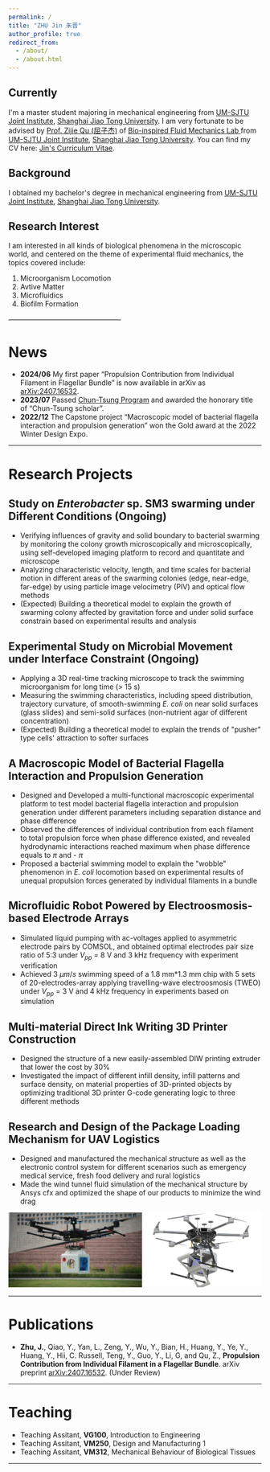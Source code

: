 ```yaml
---
permalink: /
title: "ZHU Jin 朱晋"
author_profile: true
redirect_from: 
  - /about/
  - /about.html
---
```


Currently
------
I'm a master student majoring in mechanical engineering from [UM-SJTU Joint Institute](https://www.ji.sjtu.edu.cn/), [Shanghai Jiao Tong University](https://www.sjtu.edu.cn/). 
I am very fortunate to be advised by [Prof. Zijie Qu (屈子杰)](https://www.ji.sjtu.edu.cn/about/faculty-staff/faculty-directory/faculty-detail/32777/) of [Bio-inspired Fluid Mechanics Lab ](https://sites.ji.sjtu.edu.cn/zijie-qu/) from [UM-SJTU Joint Institute](https://cs.pku.edu.cn/), [Shanghai Jiao Tong University](https://www.sjtu.edu.cn/).
You can find my CV here: [Jin's Curriculum Vitae](../assets/ZhuJin_Resume.pdf).

Background
------
I obtained my bachelor's degree in mechanical engineering from [UM-SJTU Joint Institute](https://www.ji.sjtu.edu.cn/), [Shanghai Jiao Tong University](https://www.sjtu.edu.cn/).

Research Interest
------
I am interested in all kinds of biological phenomena in the microscopic world, and centered on the theme of experimental fluid mechanics, the topics covered include:
1. Microorganism Locomotion
2. Avtive Matter
3. Microfluidics
4. Biofilm Formation

————————————————


News
======
- **2024/06** My first paper “Propulsion Contribution from Individual Filament in Flagellar Bundle” is now available in arXiv as [arXiv:2407.16532](https://arxiv.org/abs/2407.16532).
- **2023/07** Passed [Chun-Tsung Program](https://junzheng.sjtu.edu.cn/) and awarded the honorary title of “Chun-Tsung scholar”.
- **2022/12** The Capstone project “Macroscopic model of bacterial flagella interaction and propulsion generation” won the Gold award at the 2022 Winter Design Expo.

***

Research Projects
======

Study on *Enterobacter* sp. SM3 swarming under Different Conditions (Ongoing)
------
* Verifying influences of gravity and solid boundary to bacterial swarming by monitoring the colony growth microscopically and microscopically, using self-developed imaging platform to record and quantitate and microscope
* Analyzing characteristic velocity, length, and time scales for bacterial motion in different areas of the swarming colonies (edge, near-edge, far-edge) by using particle image velocimetry (PIV) and optical flow methods
* (Expected) Building a theoretical model to explain the growth of swarming colony affected by gravitation force and under solid surface constrain based on experimental results and analysis

Experimental Study on Microbial Movement under Interface Constraint (Ongoing)
------
* Applying a 3D real-time tracking microscope to track the swimming microorganism for long time (> 15 s)
* Measuring the swimming characteristics, including speed distribution, trajectory curvature, of smooth-swimming *E. coli* on near solid surfaces (glass slides) and semi-solid surfaces (non-nutrient agar of different concentration)
* (Expected) Building a theoretical model to explain the trends of "pusher" type cells' attraction to softer surfaces

A Macroscopic Model of Bacterial Flagella Interaction and Propulsion Generation
------
* Designed and Developed a multi-functional macroscopic experimental platform to test model bacterial flagella interaction and propulsion generation under different parameters including separation distance and phase difference
* Observed the differences of individual contribution from each filament to total propulsion force when phase difference existed, and revealed hydrodynamic interactions reached maximum when phase difference equals to $\pi$ and - $\pi$
* Proposed a bacterial swimming model to explain the "wobble" phenomenon in *E. coli* locomotion based on experimental results of unequal propulsion forces generated by individual filaments in a bundle

Microfluidic Robot Powered by Electroosmosis-based Electrode Arrays
------
* Simulated liquid pumping with ac-voltages applied to asymmetric electrode pairs by COMSOL, and obtained optimal electrodes pair size ratio of 5:3 under $V_{pp}$ = 8 V and 3 kHz frequency with experiment verification
* Achieved 3 $\mu m/s$ swimming speed of a 1.8 mm*1.3 mm chip with 5 sets of 20-electrodes-array applying travelling-wave electroosmosis (TWEO) under $V_{pp}$ = 3 V and 4 kHz frequency in experiments based on simulation

Multi-material Direct Ink Writing 3D Printer Construction
------
* Designed the structure of a new easily-assembled DIW printing extruder that lower the cost by 30%
* Investigated the impact of different infill density, infill patterns and surface density, on material properties of 3D-printed objects by optimizing traditional 3D printer G-code generating logic to three different methods
  
Research and Design of the Package Loading Mechanism for UAV Logistics
------
* Designed and manufactured the mechanical structure as well as the electronic control system for different scenarios such as emergency medical service, fresh food
delivery and rural logistics
* Made the wind tunnel fluid simulation of the mechanical structure by Ansys cfx and optimized the shape of our products to minimize the wind drag

![UAVProject1](/images/UAV.png "UAV Project")

  ***

Publications
======
- **Zhu, J.**, Qiao, Y., Yan, L., Zeng, Y., Wu, Y., Bian, H., Huang, Y., Ye, Y., Huang, Y., Hii, C. Russell, Teng, Y., Guo, Y., Li, G, and Qu, Z., **Propulsion Contribution from Individual Filament in a Flagellar Bundle**. arXiv preprint [arXiv:2407.16532](https://arxiv.org/abs/2407.16532). (Under Review)

***

Teaching
======
- Teaching Assitant, **VG100**, Introduction to Engineering
- Teaching Assitant, **VM250**, Design and Manufacturing 1
- Teaching Assitant, **VM312**, Mechanical Behaviour of Biological Tissues

***



